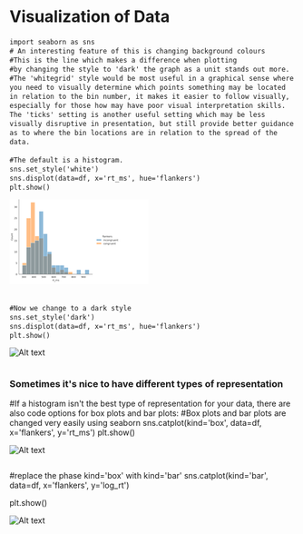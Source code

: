 # Visualization of Data


```
import seaborn as sns
# An interesting feature of this is changing background colours
#This is the line which makes a difference when plotting
#by changing the style to 'dark' the graph as a unit stands out more.
#The 'whitegrid' style would be most useful in a graphical sense where you need to visually determine which points something may be located in relation to the bin number, it makes it easier to follow visually, especially for those how may have poor visual interpretation skills. The 'ticks' setting is another useful setting which may be less visually disruptive in presentation, but still provide better guidance as to where the bin locations are in relation to the spread of the data.

#The default is a histogram.
sns.set_style('white')
sns.displot(data=df, x='rt_ms', hue='flankers')
plt.show()
```
![Alt text](./WhiteBar.png)

```

#Now we change to a dark style
sns.set_style('dark')
sns.displot(data=df, x='rt_ms', hue='flankers')
plt.show()
````
![Alt text](./DarkGraph.png)


```
```
### Sometimes it's nice to have different types of representation


#If a histogram isn't the best type of representation for your data, there are also code options for box plots and bar plots:
#Box plots and bar plots are changed very easily using seaborn
sns.catplot(kind='box',
           data=df,
           x='flankers', y='rt_ms')
plt.show()

![Alt text](./BoxGraph.png)

```
```
#replace the phase kind='box' with kind='bar'
sns.catplot(kind='bar',
           data=df,
           x='flankers', y='log_rt')

plt.show()


![Alt text](./BarGraph)
